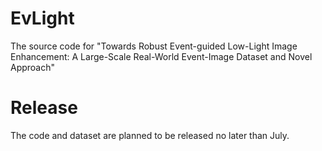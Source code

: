 # EvLight
The source code for "Towards Robust Event-guided Low-Light Image Enhancement: A Large-Scale Real-World Event-Image Dataset and Novel Approach"


# Release
The code and dataset are planned to be released no later than July.
